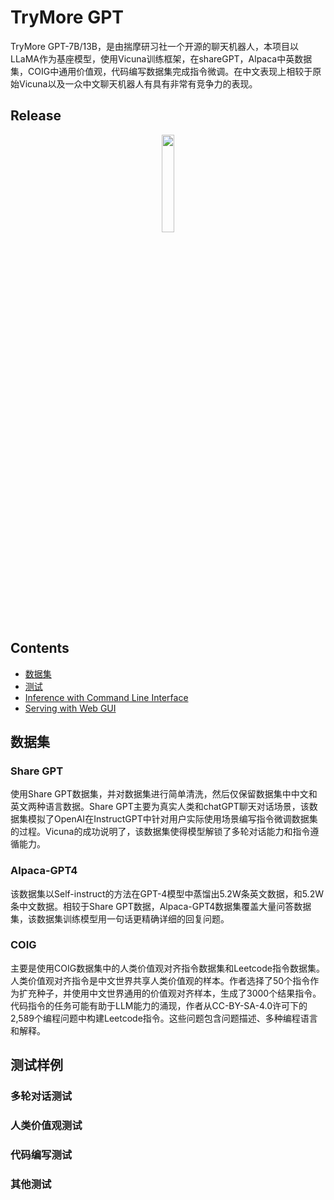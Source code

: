 # TryMore GPT

TryMore GPT-7B/13B，是由揣摩研习社一个开源的聊天机器人，本项目以LLaMA作为基座模型，使用Vicuna训练框架，在shareGPT，Alpaca中英数据集，COIG中通用价值观，代码编写数据集完成指令微调。在中文表现上相较于原始Vicuna以及一众中文聊天机器人有具有非常有竞争力的表现。

## Release

<p align="center">
<a href="https://vicuna.lmsys.org"><img src="assets/vicuna_logo.jpeg" width="20%"></a>

## Contents
- [数据集](#数据集)
- [测试](#model-weights)
- [Inference with Command Line Interface](#inference-with-command-line-interface)
- [Serving with Web GUI](#serving-with-web-gui)

## 数据集

### Share GPT
使用Share GPT数据集，并对数据集进行简单清洗，然后仅保留数据集中中文和英文两种语言数据。Share GPT主要为真实人类和chatGPT聊天对话场景，该数据集模拟了OpenAI在InstructGPT中针对用户实际使用场景编写指令微调数据集的过程。Vicuna的成功说明了，该数据集使得模型解锁了多轮对话能力和指令遵循能力。

### Alpaca-GPT4
该数据集以Self-instruct的方法在GPT-4模型中蒸馏出5.2W条英文数据，和5.2W条中文数据。相较于Share GPT数据，Alpaca-GPT4数据集覆盖大量问答数据集，该数据集训练模型用一句话更精确详细的回复问题。

### COIG
主要是使用COIG数据集中的人类价值观对齐指令数据集和Leetcode指令数据集。人类价值观对齐指令是中文世界共享人类价值观的样本。作者选择了50个指令作为扩充种子，并使用中文世界通用的价值观对齐样本，生成了3000个结果指令。代码指令的任务可能有助于LLM能力的涌现，作者从CC-BY-SA-4.0许可下的2,589个编程问题中构建Leetcode指令。这些问题包含问题描述、多种编程语言和解释。

## 测试样例

### 多轮对话测试

### 人类价值观测试

### 代码编写测试

### 其他测试
